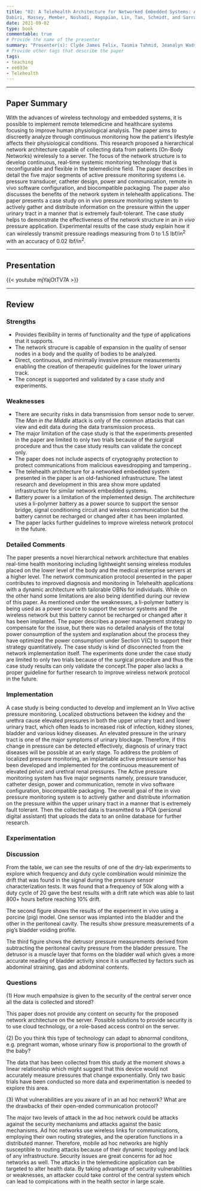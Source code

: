 ```yaml
---
title: "02: A Telehealth Architecture for Networked Embedded Systems: A Case Study in In Vivo Health Monitoring
Dabiri, Massey, Member, Noshadi, Hagopian, Lin, Tan, Schmidt, and Sarrafzadeh"
date: 2021-09-02
type: book
commentable: true
# Provide the name of the presenter
summary: "Presenter(s): Clyde James Felix, Tasmia Tahmid, Jeanalyn Wadsack-Myers "
# Provide other tags that describe the paper
tags:
- teaching
- ee693e
- Telehealth
---
```

***
## Paper Summary
With the advances of wireless technology and embedded systems, it is possible to implement remote telemedicine and healthcare systems focusing to improve human physiological analysis. The paper aims to discreetly analyze through continuous monitoring how the patient's lifestyle affects their physiological conditions. This research proposed a hierarchical network architecture capable of collecting data from patients (On-Body Networks) wirelessly to a server. The focus of the network structure is to develop continuous, real-time systemic monitoring technology that is reconfigurable and flexible in the telemedicine field. The paper describes in detail the five major segments of active pressure monitoring systems i.e. pressure transducer, catheter design, power and communication, remote in vivo software configuration, and biocompatible packaging. The paper also discusses the benefits of the network system in telehealth applications. The paper presents a case study on in vivo pressure monitoring system to actively gather and distribute information on the pressure within the upper urinary tract in a manner that is extremely fault-tolerant. The case study helps to demonstrate the effectiveness of the network structure in an _in vivo_ pressure application. Experimental results of the case study explain how it can wirelessly transmit pressure readings measuring from 0 to 1.5 lbf/in<sup>2</sup> with an accuracy of 0.02 lbf/in<sup>2</sup>.
***
## Presentation
{{< youtube mjYajOtTV7A >}}
***
## Review
### Strengths
- Provides flexibility in terms of functionality and the type of applications that it supports.
- The network strucure is capable of expansion in the quality of sensor nodes in a body and the quality of bodies to be analyzed.
- Direct, continuous, and minimally invasive pressure measurements enabling the creation of therapeutic guidelines for the lower urinary track.
- The concept is supported and validated by a case study and experiments. 

### Weaknesses
- There are security risks in data transmission from sensor node to server. The _Man in the Middle_ attack is only of the common attacks that can view and edit data during the data transmission process.
- The major limitation of the case study is that the experiments presented in the paper are limited to only two trials because of the surgical procedure and thus the case study results can validate the concept only.
- The paper does not include aspects of cryptography protection to protect communications from malicious eavesdropping and tampering..  
- The telehealth architecture for a networked embedded system presented in the paper is an old-fashioned infrastructure. The latest research and development in this area show more updated infrastructure for similar network embedded systems. 
- Battery power is a limitation of the implemented design. The architecture uses a li-polymer battery as a power source to support the sensor bridge, signal conditioning circuit and wireless communication but the battery cannot be recharged or changed after it has been implanted.
- The paper lacks further guidelines to improve wireless network protocol in the future.

### Detailed Comments
The paper presents a novel hierarchical network architecture that enables real-time health monitoring including lightweight sensing wireless modules placed on the lower level of the body and the medical enterprise servers at a higher level. The network communication protocol presented in the paper contributes to improved diagnosis and monitoring in Telehealth applications with a dynamic architecture with tailorable OBNs for individuals. While on the other hand some limitations are also being identified during our review of this paper. As mentioned under the weaknesses, a li-polymer battery is being used as a power source to support the sensor systems and the wireless network but this battery cannot be recharged or changed after it has been implanted. The paper describes a power management strategy to compensate for the issue, but there was no detailed analysis of the total power consumption of the system and explanation about the process they have optimized the power consumption under Section V(C) to support their strategy quantitatively. The case study is kind of disconnected from the network implementation itself. The experiments done under the case study are limited to only two trials because of the surgical procedure and thus the case study results can only validate the concept.The paper also lacks a proper guideline for further research to improve wireless network protocol in the future.   

### Implementation
A case study is being conducted to develop and implement an In Vivo active pressure monitoring. Localized obstructions between the kidney and the urethra cause elevated pressures in both the upper urinary tract and lower urinary tract, which often leads to increased risk of infection, kidney stones, bladder and various kidney diseases. An elevated pressure in the urinary tract is one of the major symptoms of urinary blockage. Therefore, if this change in pressure can be detected effectively, diagnosis of urinary tract diseases will be possible at an early stage. To address the problem of localized pressure monitoring, an implantable active pressure sensor has been developed and implemented for the continuous measurement of elevated pelvic and urethral renal pressures. The Active pressure monitoring system has five major segments namely, pressure transducer, catheter design, power and communication, remote in vivo software configuration, biocompatible packaging. The overall goal of the in vivo pressure monitoring system is to actively gather and distribute information on the pressure within the upper urinary tract in a manner that is extremely fault tolerant. Then the collected data is transmitted to a PDA (personal digital assistant) that uploads the data to an online database for further research. 

### Experimentation
<!-- {{< figure src="https://github.com/gustybear-teaching/course_ee693e_2021_fall/raw/main/week_02/images/responsetime.jpg" title="Response Time" width="300" >}}

{{< figure src="https://github.com/gustybear-teaching/course_ee693e_2021_fall/raw/main/week_02/images/successrate.jpg" title="Success Rate with One Round" width="300" >}}

{{< figure src="https://github.com/gustybear-teaching/course_ee693e_2021_fall/raw/main/week_02/images/multipleattempts.jpg" title="Success Rate with Multiple Rounds" width="300" >}} -->

### Discussion
From the table, we can see the results of one of the dry-lab experiments to explore which frequency and duty cycle combination would minimize the drift that was found in the signal during the pressure sensor characterization tests. It was found that a frequency of 50k along with a duty cycle of 20 gave the best results with a drift rate which was able to last 800+ hours before reaching 10% drift.

The second figure shows the results of the experiment in vivo using a porcine (pig) model. One sensor was implanted into the bladder and the other in the peritoneal cavity. The results show pressure measurements of a pig’s bladder voiding profile.

The third figure shows the detrusor pressure measurements derived from subtracting the peritoneal cavity pressure from the bladder pressure. The detrusor is a muscle layer that forms on the bladder wall which gives a more accurate reading of bladder activity since it is unaffected by factors such as abdominal straining, gas and abdominal contents.

### Questions
(1) How much empahsize is given to the security of the central server once all the data is collected and stored?

This paper does not provide any content on security for the proposed network architecture on the server. Possible solutions to provide security is to use cloud technology, or a role-based access control on the server.

(2) Do you think this type of technology can adapt to abnormal conditons, e.g. pregnant woman, whose urinary flow is proportional to the growth of the baby?

The data that has been collected from this study at the moment shows a linear relationship which might suggest that this device would not accurately measure pressures that change exponentially. Only two basic trials have been conducted so more data and experimentation is needed to explore this area.


(3) What vulnerabilities are you aware of in an ad hoc network? What are the drawbacks of their open-ended communication protocol?

The major two levels of attack in the ad hoc network could be attacks against the security mechanisms and attacks against the basic mechanisms. Ad hoc networks use wireless links for communications, employing their own routing strategies, and  the operation functions  in a distributed manner. Therefore, mobile ad hoc networks are highly susceptible to routing attacks because of their dynamic topology and lack of any infrastructure. Security issues are great concerns for ad hoc networks as well. The attacks in the telemedicine application can be targeted to alter health data. By taking advantage of security vulnerabilities or weaknesses, an attacker could take control of  the central system which can lead to compications with in the health sector in large scale.  
